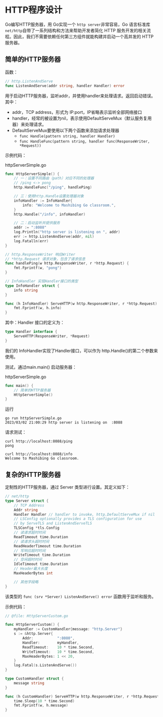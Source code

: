 # HTTP程序设计

Go编写HTTP服务器，用 Go实现一个 `http server`非常容易，Go 语言标准库 `net/http`自带了一系列结构和方法来帮助开发者简化 HTTP 服务开发的相关流程。因此，我们不需要依赖任何第三方组件就能构建并启动一个高并发的 HTTP 服务器。

## 简单的HTTP服务器

函数：

```go
// http.ListenAndServe
func ListenAndServe(addr string, handler Handler) error
```

用于启动HTTP服务器，监听addr，并使用handler来处理请求。返回启动错误。其中：

- addr，TCP address，形式为 IP:port，IP省略表示监听全部网络接口
- handler，经常的被设置为nil，表示使用DefaultServeMux（默认服务复用器）来处理请求。
- DefaultServeMux要使用以下两个函数来添加请求处理器
  - `func Handle(pattern string, handler Handler)`
  - `func HandleFunc(pattern string, handler func(ResponseWriter, *Request))`

示例代码：

httpServerSimple.go

```go
func HttpServerSimple() {
    // 一：设置不同路由（path）对应不同的处理器
    // /ping <-> pong
    http.HandleFunc("/ping", handlePing)

    // 三：使用http.Handle设置处理器对象
    infoHandler := InfoHandler{
        info: "Welcome to Mashibing Go classroom.",
    }
    http.Handle("/info", infoHandler)

    // 二：启动监听并提供服务
    addr := ":8088"
    log.Println("http server is listening on ", addr)
    err := http.ListenAndServe(addr, nil)
    log.Fatalln(err)
}

// http.ResponseWriter 响应Writer
// *http.Request 请求对象，包含了请求信息
func handlePing(w http.ResponseWriter, r *http.Request) {
    fmt.Fprintf(w, "pong")
}

// InfoHandler 实现Handler接口的类型
type InfoHandler struct {
    info string
}

func (h InfoHandler) ServeHTTP(w http.ResponseWriter, r *http.Request) {
    fmt.Fprintf(w, h.info)
}
```

其中：Handler 接口的定义为：

```go
type Handler interface {
    ServeHTTP(ResponseWriter, *Request)
}
```

我们的 InfoHandler实现了Handler接口，可以作为 http.Handle()的第二个参数来使用。

测试，通过main.main() 启动服务器：

httpServerSimple.go

```go
func main() {
    // 简单的HTTP服务器
    HttpServerSimple()
}
```

运行

```shell
go run httpServerSimple.go
2023/03/02 21:00:29 http server is listening on  :8088
```

请求测试：

```
curl http://localhost:8088/ping
pong

curl http://localhost:8088/info
Welcome to Mashibing Go classroom.
```

## 复杂的HTTP服务器

定制性的HTTP服务器，通过 Server 类型进行设置。其定义如下：

```go
// net/http
type Server struct {
    // TCP Address
    Addr string
    Handler Handler // handler to invoke, http.DefaultServeMux if nil
    // LSConfig optionally provides a TLS configuration for use
	// by ServeTLS and ListenAndServeTLS
    TLSConfig *tls.Config
    // 读请求超时时间
    ReadTimeout time.Duration
    // 读请求头超时时间
    ReadHeaderTimeout time.Duration
    // 写响应超时时间
    WriteTimeout time.Duration
    // 空闲超时时间
    IdleTimeout time.Duration
    // Header最大长度
    MaxHeaderBytes int

    // 其他字段略
}
```

该类型的 `func (srv *Server) ListenAndServe() error` 函数用于监听和服务。

示例代码：

```go
// @file: HttpServerCustom.go

func HttpServerCustom() {
    myHandler := CustomHandler{message: "http.Server"}
    s := &http.Server{
        Addr:           ":8080",
        Handler:        myHandler,
        ReadTimeout:    10 * time.Second,
        WriteTimeout:   10 * time.Second,
        MaxHeaderBytes: 1 << 20,
    }
    log.Fatal(s.ListenAndServe())
}

type CustomHandler struct {
    message string
}

func (h CustomHandler) ServeHTTP(w http.ResponseWriter, r *http.Request) {
    time.Sleep(10 * time.Second)
    fmt.Fprintf(w, h.message)
}
```
